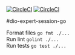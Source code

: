 [![CircleCI](https://circleci.com/gh/Guifgr/dio-expert-session-go/tree/main.svg?style=svg)](https://circleci.com/gh/Guifgr/dio-expert-session-go/tree/main)
[![CircleCI](https://circleci.com/gh/Guifgr/dio-expert-session-go/tree/main.svg?style=shield)](https://circleci.com/gh/Guifgr/dio-expert-session-go/tree/main)

#dio-expert-session-go

Format files ```go fmt ./...```  
Run lint ```golint ./...```  
Run tests ```go test ./...```  


